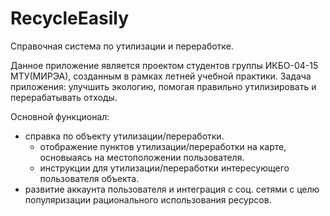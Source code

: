 # RecycleEasily
Справочная система по утилизации и переработке.

Данное приложение является проектом студентов группы ИКБО-04-15 МТУ(МИРЭА), созданным в рамках летней учебной практики.
Задача приложения: улучшить экологию, помогая правильно утилизировать и перерабатывать отходы.

Основной функционал: 
- справка по объекту утилизации/переработки.
  - отображение пунктов утилизации/переработки на карте, основыаясь на местоположении пользователя.
  - инструкции для утилизации/переработки интересующего пользователя объекта.
- развитие аккаунта пользователя и интеграция с соц. сетями с целю популяризации рационального использования ресурсов. 
